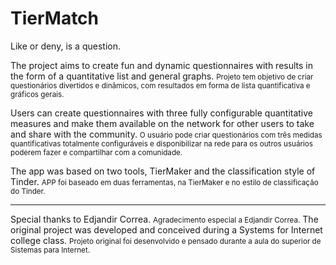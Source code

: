 # TierMatch
Like or deny, is a question.

The project aims to create fun and dynamic questionnaires with results in the form of a quantitative list and general graphs.
<small>Projeto tem objetivo de criar questionários divertidos e dinâmicos, com resultados em forma de lista quantificativa e gráficos gerais.</small>

Users can create questionnaires with three fully configurable quantitative measures and make them available on the network for other users to take and share with the community.
<small>O usuário pode criar questionários com três medidas quantificativas totalmente configuráveis e disponibilizar na rede para os outros usuários poderem fazer e compartilhar com a comunidade.</small>

The app was based on two tools, TierMaker and the classification style of Tinder.
<small>APP foi baseado em duas ferramentas, na TierMaker e no estilo de classificação do Tinder.</small>

<hr>

Special thanks to Edjandir Correa.
<small>Agradecimento especial a Edjandir Correa.</small>
The original project was developed and conceived during a Systems for Internet college class.
<small>Projeto original foi desenvolvido e pensado durante a aula do superior de Sistemas para Internet.</small>